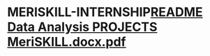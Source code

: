 # MERISKILL-INTERNSHIP[README Data Analysis PROJECTS MeriSKILL.docx.pdf](https://github.com/Ramakrishnakakkera/MERISKILL-INTERNSHIP/files/13470035/README.Data.Analysis.PROJECTS.MeriSKILL.docx.pdf)
